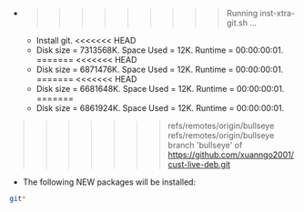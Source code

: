 * >>>>>>>>> Running inst-xtra-git.sh ...
  * Install git.
<<<<<<< HEAD
  * Disk size = 7313568K. Space Used = 12K. Runtime = 00:00:00:01.
=======
<<<<<<< HEAD
  * Disk size = 6871476K. Space Used = 12K. Runtime = 00:00:00:01.
=======
<<<<<<< HEAD
  * Disk size = 6681648K. Space Used = 12K. Runtime = 00:00:00:01.
=======
  * Disk size = 6861924K. Space Used = 12K. Runtime = 00:00:00:01.
>>>>>>> refs/remotes/origin/bullseye
>>>>>>> refs/remotes/origin/bullseye
>>>>>>> branch 'bullseye' of https://github.com/xuanngo2001/cust-live-deb.git
  * The following NEW packages will be installed:
  ```bash
git*
  ```
